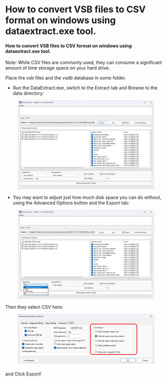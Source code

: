 # How to convert VSB files to CSV format on windows using dataextract.exe tool.

#### How to convert VSB files to CSV format on windows using dataextract.exe tool.

Note: While CSV files are commonly used, they can consume a significant amount of time storage space on your hard drive.&#x20;

Place the vsb files and the vsdb database in some folder.

* Run the DataExtract.exe, switch to the Extract tab and Browse to the data directory:

<figure><img src="../../../.gitbook/assets/image1.png" alt=""><figcaption></figcaption></figure>

* You may want to adjust just how much disk space you can do without, using the Advanced Options button and the Export tab:

<figure><img src="../../../.gitbook/assets/image2.png" alt=""><figcaption></figcaption></figure>

Then they select CSV here:

<figure><img src="../../../.gitbook/assets/image3.png" alt=""><figcaption></figcaption></figure>

and Click Export!
